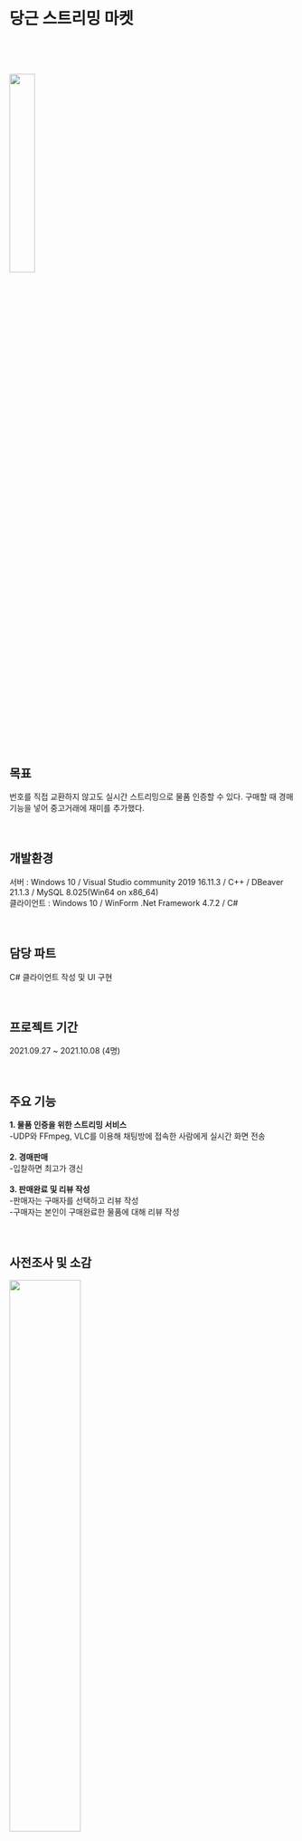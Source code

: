 # 당근 스트리밍 마켓
<br><br>
<img src="https://user-images.githubusercontent.com/92618553/138397148-70867060-456e-4cef-9e1f-9c76a37abf63.PNG" width="30%" height="30%"><br><br><br>
목표
---
번호를 직접 교환하지 않고도 실시간 스트리밍으로 물품 인증할 수 있다. 구매할 때 경매기능을 넣어 중고거래에 재미를 추가했다.<br><br><br>



개발환경
---
서버 : Windows 10 / Visual Studio community 2019 16.11.3 / C++  / DBeaver 21.1.3 / MySQL 8.025(Win64 on x86_64)<br>
클라이언트 : Windows 10 / WinForm .Net Framework 4.7.2 / C#<br><br><br>



담당 파트
---
C# 클라이언트 작성 및 UI 구현<br><br><br>


프로젝트 기간
---
2021.09.27 ~ 2021.10.08 (4명)<br><br><br>


주요 기능
---
**1. 물품 인증을 위한 스트리밍 서비스**<br>
 -UDP와 FFmpeg, VLC를 이용해 채팅방에 접속한 사람에게 실시간 화면 전송<br><br>
**2. 경매판매**<br>
 -입찰하면 최고가 갱신<br><br>
**3. 판매완료 및 리뷰 작성**<br>
 -판매자는 구매자를 선택하고 리뷰 작성<br>
 -구매자는 본인이 구매완료한 물품에 대해 리뷰 작성<br><br><br>



사전조사 및 소감
---
<img src="https://user-images.githubusercontent.com/92618553/138396576-2b5c0e3f-e94c-4cd8-b959-dfda98ba485d.PNG" width="50%"  height="50%"><br><br><br>



개발완료보고서
---
<img src = "https://user-images.githubusercontent.com/92618553/138397318-525b5bdc-175b-412a-a0bd-fb6070e4534e.PNG" width="70%" height="70%"><br><br><br>



UI 흐름
---
<img src = "https://user-images.githubusercontent.com/92618553/138397434-5ed496d2-1123-4871-9010-e4ee2b4a1896.PNG" width="60%" height="60%"><br><br><br>



요구사항 분석서
---
<img src = "https://user-images.githubusercontent.com/92618553/138397601-dd4cd01a-f296-4313-a3c1-3aeaaaecfda7.PNG" width="80%" height="80%"><br><br><br>


작동 영상
---
https://user-images.githubusercontent.com/92618553/138401021-948af522-f854-4548-8bb8-e6d054d48c87.mp4


https://user-images.githubusercontent.com/92618553/138401106-b393e669-a3ea-4d97-b84d-d71c1d6cf7e1.mp4



https://user-images.githubusercontent.com/92618553/138401163-029cba0e-4afc-4319-bcaf-47448c3791e3.mp4

<br><br>


작동 사진
---
> ### 홈<br> 
 : 회원가입, 로그인 후 홈화면<br>
<img src = "https://user-images.githubusercontent.com/92618553/138397687-c37606d2-e95c-4143-9be8-bad50b11fc17.PNG" width="50%" height="50%"><br><br><br>

> ### 일반판매 게시글 작성<br>
 : 게시글을 작성하면 바로 서버로 전송<br>
<img src = "https://user-images.githubusercontent.com/92618553/138397692-e82ff4f5-7dcd-4827-8fd4-a1e0320ab603.PNG" width="50%" height="50%"><br><br><br>

> ### 경매판매 게시글 작성<br>
: 경매판매 게시글은 제한시간 적용<br>
<img src = "https://user-images.githubusercontent.com/92618553/138397703-3f437b3c-4b5d-4d9f-bde8-8c32e76ba94d.PNG" width="50%" height="50%"><br><br><br>

> ### 경매판매 게시글 페이지<br>
: 본인 게시글에 입찰 불가, 최고가보다 높아야 입찰 가능<br>
<img src = "https://user-images.githubusercontent.com/92618553/138397713-1c875667-ed29-42fe-8385-46593da9a1d0.PNG" width="40%" height="40%"><br><br><br>

> ### 채팅방<br>
: 상대방과 실시간으로 채팅 가능<br>
<img src = "https://user-images.githubusercontent.com/92618553/138398670-b52cfa39-95da-4ab1-942c-6c3a9455fa4f.PNG" width="50%" height="50%"><br><br><br>

> ### 채팅방에서 실시간 스트리밍<br>
: 채팅과 실시간 스트리밍 동시에 진행<br>
<img src = "https://user-images.githubusercontent.com/92618553/138397768-322c551f-d4ac-4d33-b6e2-0abb1f9aa9a2.PNG" width="50%" height="50%"><br><br><br>

> ### 마이프로필<br>
: 상대방의 리뷰를 기반으로 신뢰도 설정<br>
<img src = "https://user-images.githubusercontent.com/92618553/138397815-ca3d87b9-c625-4886-bdb3-9493080b5fd9.PNG" width="50%" height="50%"><br><br><br>

> ### 판매내역 및 구매내역<br>
: 판매자는 판매완료를 눌러 구매자 선택 후 리뷰 작성 가능, 구매자는 구매내역에서 리뷰 작성<br>
<img src = "https://user-images.githubusercontent.com/92618553/138397799-a12e5854-593d-4608-8ff4-1f5900e623de.PNG" width="50%" height="50%"><br><br><br>






